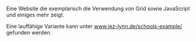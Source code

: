 Eine Website die exemplarisch die Verwendung von Grid sowie JavaScript und einiges mehr zeigt.

Eine lauffähige Variante kann unter www.jez-lynn.de/schools-example/ gefunden werden.
